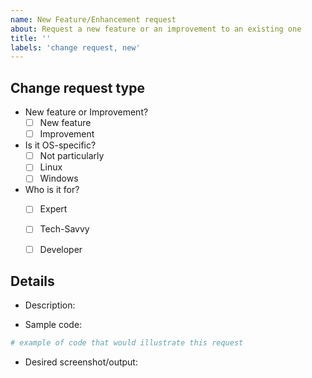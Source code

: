 ```yaml
---
name: New Feature/Enhancement request
about: Request a new feature or an improvement to an existing one
title: ''
labels: 'change request, new'
---
```

## Change request type
* New feature or Improvement?
  - [ ] New feature
  - [ ] Improvement
* Is it OS-specific?
  - [ ] Not particularly
  - [ ] Linux
  - [ ] Windows
* Who is it for?
  - [ ] Expert
  - [ ] Tech-Savvy
  - [ ] Developer


## Details
* Description:

* Sample code:
```python
# example of code that would illustrate this request
```

* Desired screenshot/output:
